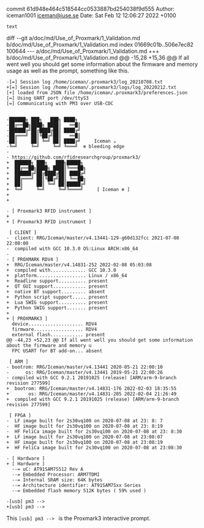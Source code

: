 commit 61d948e464c518544cc0533887bd254038f9d555
Author: iceman1001 <iceman@iuse.se>
Date:   Sat Feb 12 12:06:27 2022 +0100

    text

diff --git a/doc/md/Use_of_Proxmark/1_Validation.md b/doc/md/Use_of_Proxmark/1_Validation.md
index 01669c01b..506e7ec82 100644
--- a/doc/md/Use_of_Proxmark/1_Validation.md
+++ b/doc/md/Use_of_Proxmark/1_Validation.md
@@ -15,28 +15,36 @@
 If all went well you should get some information about the firmware and memory usage as well as the prompt,  something like this.
 
 ```
-[=] Session log /home/iceman/.proxmark3/log_20210708.txt
+[=] Session log /home/iceman/.proxmark3/logs/log_20220212.txt
 [+] loaded from JSON file /home/iceman/.proxmark3/preferences.json
 [=] Using UART port /dev/ttyS3
 [=] Communicating with PM3 over USB-CDC
 
 
-██████╗ ███╗   ███╗ ████╗  
-██╔══██╗████╗ ████║   ══█║ 
-██████╔╝██╔████╔██║ ████╔╝ 
-██╔═══╝ ██║╚██╔╝██║   ══█║ 
-██║     ██║ ╚═╝ ██║ ████╔╝     Iceman ☕
-╚═╝     ╚═╝     ╚═╝ ╚═══╝  ❄️ bleeding edge
- 
- https://github.com/rfidresearchgroup/proxmark3/
+  ██████╗ ███╗   ███╗█████╗
+  ██╔══██╗████╗ ████║╚═══██╗
+  ██████╔╝██╔████╔██║ ████╔╝
+  ██╔═══╝ ██║╚██╔╝██║ ╚══██╗
+  ██║     ██║ ╚═╝ ██║█████╔╝
+  ╚═╝     ╚═╝     ╚═╝╚════╝     [ Iceman ❄️ ]
+
+
 
- [ Proxmark3 RFID instrument ] 
+
+ [ Proxmark3 RFID instrument ]
 
  [ CLIENT ]
-  client: RRG/Iceman/master/v4.13441-129-g60d132fcc 2021-07-08 22:00:00
-  compiled with GCC 10.3.0 OS:Linux ARCH:x86_64
- 
- [ PROXMARK RDV4 ]
+  RRG/Iceman/master/v4.14831-252 2022-02-08 05:03:08
+  compiled with............. GCC 10.3.0
+  platform.................. Linux / x86_64
+  Readline support.......... present
+  QT GUI support............ present
+  native BT support......... absent
+  Python script support..... present
+  Lua SWIG support.......... present
+  Python SWIG support....... present
+
+ [ PROXMARK3 ]
   device.................... RDV4
   firmware.................. RDV4
   external flash............ present
@@ -44,23 +52,23 @@ If all went well you should get some information about the firmware and memory u
   FPC USART for BT add-on... absent
 
  [ ARM ]
- bootrom: RRG/Iceman/master/v4.13441 2020-05-21 22:00:10
-      os: RRG/Iceman/master/v4.13441 2019-05-21 22:00:26
- compiled with GCC 9.2.1 20191025 (release) [ARM/arm-9-branch revision 277599]
+  bootrom: RRG/Iceman/master/v4.14831-176 2022-02-03 18:35:55
+       os: RRG/Iceman/master/v4.14831-205 2022-02-04 21:26:49
+  compiled with GCC 9.2.1 20191025 (release) [ARM/arm-9-branch revision 277599]
 
  [ FPGA ]
-  LF image built for 2s30vq100 on 2020-07-08 at 23: 8: 7
-  HF image built for 2s30vq100 on 2020-07-08 at 23: 8:19
-  HF FeliCa image built for 2s30vq100 on 2020-07-08 at 23: 8:30
+  LF image built for 2s30vq100 on 2020-07-08 at 23:08:07
+  HF image built for 2s30vq100 on 2020-07-08 at 23:08:19
+  HF FeliCa image built for 2s30vq100 on 2020-07-08 at 23:08:30
 
- [ Hardware ] 
+ [ Hardware ]
   --= uC: AT91SAM7S512 Rev A
   --= Embedded Processor: ARM7TDMI
   --= Internal SRAM size: 64K bytes
   --= Architecture identifier: AT91SAM7Sxx Series
   --= Embedded flash memory 512K bytes ( 59% used )
 
-[usb] pm3 --> 
+[usb] pm3 -->
 ```
 
 This `[usb] pm3 --> ` is the Proxmark3 interactive prompt.
